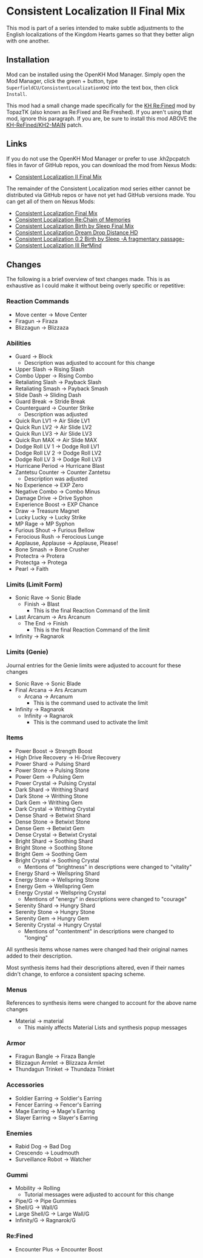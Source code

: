 # Consistent Localization II Final Mix

This mod is part of a series intended to make subtle adjustments to the English localizations of the Kingdom Hearts games so that they better align with one another.

## Installation

Mod can be installed using the OpenKH Mod Manager. Simply open the Mod Manager, click the green + button, type `SuperfieldCU/ConsistentLocalizationKH2` into the text box, then click `Install`.

This mod had a small change made specifically for the [KH Re:Fined](https://github.com/KH-ReFined/KH-ReFined) mod by TopazTK (also known as Re:Fixed and Re:Freshed). If you aren't using that mod, ignore this paragraph. If you are, be sure to install this mod ABOVE the [KH-ReFined/KH2-MAIN](https://github.com/KH-ReFined/KH2-MAIN) patch.

## Links
If you do not use the OpenKH Mod Manager or prefer to use .kh2pcpatch files in favor of GitHub repos, you can download the mod from Nexus Mods:
* [Consistent Localization II Final Mix](https://www.nexusmods.com/kingdomhearts2finalmix/mods/180/)

The remainder of the Consistent Localization mod series either cannot be distributed via GitHub repos or have not yet had GitHub versions made. You can get all of them on Nexus Mods:
* [Consistent Localization Final Mix](https://www.nexusmods.com/kingdomheartsfinalmix/mods/112)
* [Consistent Localization Re:Chain of Memories](https://www.nexusmods.com/kingdomheartsrechainofmemories/mods/20/)
* [Consistent Localization Birth by Sleep Final Mix](https://www.nexusmods.com/kingdomheartsbirthbysleepfinalmix/mods/35/)
* [Consistent Localization Dream Drop Distance HD](https://www.nexusmods.com/kingdomheartsdreamdropdistancehd/mods/30/)
* [Consistent Localization 0.2 Birth by Sleep -A fragmentary passage-](https://www.nexusmods.com/kingdomhearts02birthbysleepafragmentarypassage/mods/20/)
* [Consistent Localization III Re𝄌Mind](https://www.nexusmods.com/kingdomhearts3/mods/2029/)

## Changes
The following is a brief overview of text changes made. This is as exhaustive as I could make it without being overly specific or repetitive:

### Reaction Commands
* Move center -> Move Center
* Firagun -> Firaza
* Blizzagun -> Blizzaza

### Abilities
* Guard -> Block
  * Description was adjusted to account for this change
* Upper Slash -> Rising Slash
* Combo Upper -> Rising Combo
* Retaliating Slash -> Payback Slash
* Retaliating Smash -> Payback Smash
* Slide Dash -> Sliding Dash
* Guard Break -> Stride Break
* Counterguard -> Counter Strike
  * Description was adjusted
* Quick Run LV1 -> Air Slide LV1
* Quick Run LV2 -> Air Slide LV2
* Quick Run LV3 -> Air Slide LV3
* Quick Run MAX -> Air Slide MAX
* Dodge Roll LV 1 -> Dodge Roll LV1
* Dodge Roll LV 2 -> Dodge Roll LV2
* Dodge Roll LV 3 -> Dodge Roll LV3
* Hurricane Period -> Hurricane Blast
* Zantetsu Counter -> Counter Zantetsu
  * Description was adjusted
* No Experience -> EXP Zero
* Negative Combo -> Combo Minus
* Damage Drive -> Drive Syphon
* Experience Boost -> EXP Chance
* Draw -> Treasure Magnet
* Lucky Lucky -> Lucky Strike
* MP Rage -> MP Syphon
* Furious Shout -> Furious Bellow
* Ferocious Rush -> Ferocious Lunge
* Applause, Applause -> Applause, Please!
* Bone Smash -> Bone Crusher
* Protectra -> Protera
* Protectga -> Protega
* Pearl -> Faith

### Limits (Limit Form)
* Sonic Rave -> Sonic Blade
  * Finish -> Blast
    * This is the final Reaction Command of the limit
* Last Arcanum -> Ars Arcanum
  * The End -> Finish
    * This is the final Reaction Command of the limit
* Infinity -> Ragnarok

### Limits (Genie)
Journal entries for the Genie limits were adjusted to account for these changes
* Sonic Rave -> Sonic Blade
* Final Arcana -> Ars Arcanum
  * Arcana -> Arcanum
    * This is the command used to activate the limit
* Infinity -> Ragnarok
  * Infinity -> Ragnarok
    * This is the command used to activate the limit

### Items
* Power Boost -> Strength Boost
* High Drive Recovery -> Hi-Drive Recovery
* Power Shard -> Pulsing Shard
* Power Stone -> Pulsing Stone
* Power Gem -> Pulsing Gem
* Power Crystal -> Pulsing Crystal
* Dark Shard -> Writhing Shard
* Dark Stone -> Writhing Stone
* Dark Gem -> Writhing Gem
* Dark Crystal -> Writhing Crystal
* Dense Shard -> Betwixt Shard
* Dense Stone -> Betwixt Stone
* Dense Gem -> Betwixt Gem
* Dense Crystal -> Betwixt Crystal
* Bright Shard -> Soothing Shard
* Bright Stone -> Soothing Stone
* Bright Gem -> Soothing Gem
* Bright Crystal -> Soothing Crystal
  * Mentions of "brightness" in descriptions were changed to "vitality"
* Energy Shard -> Wellspring Shard
* Energy Stone -> Wellspring Stone
* Energy Gem -> Wellspring Gem
* Energy Crystal -> Wellspring Crystal
  * Mentions of "energy" in descriptions were changed to "courage"
* Serenity Shard -> Hungry Shard
* Serenity Stone -> Hungry Stone
* Serenity Gem -> Hungry Gem
* Serenity Crystal -> Hungry Crystal
  * Mentions of "contentment" in descriptions were changed to "longing"

All synthesis items whose names were changed had their original names added to their description.

Most synthesis items had their descriptions altered, even if their names didn't change, to enforce a consistent spacing scheme.

### Menus
References to synthesis items were changed to account for the above name changes
* Material -> material
  * This mainly affects Material Lists and synthesis popup messages

### Armor
* Firagun Bangle -> Firaza Bangle
* Blizzagun Armlet -> Blizzaza Armlet
* Thundagun Trinket -> Thundaza Trinket

### Accessories
* Soldier Earring -> Soldier's Earring
* Fencer Earring -> Fencer's Earring
* Mage Earring -> Mage's Earring
* Slayer Earring -> Slayer's Earring

### Enemies
* Rabid Dog -> Bad Dog
* Crescendo -> Loudmouth
* Surveillance Robot -> Watcher

### Gummi
* Mobility -> Rolling
  * Tutorial messages were adjusted to account for this change
* Pipe/G -> Pipe Gummies
* Shell/G -> Wall/G
* Large Shell/G -> Large Wall/G
* Infinity/G -> Ragnarok/G

### Re:Fined
* Encounter Plus -> Encounter Boost
